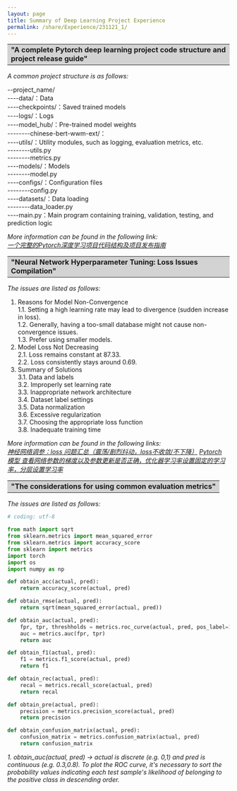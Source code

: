 ```yaml
---
layout: page
title: Summary of Deep Learning Project Experience
permalink: /share/Experience/231121_1/
---
```


<table><tr><td bgcolor=lightgray><strong>"A complete Pytorch deep learning project code structure and project release guide" </strong></td></tr></table>

<em>A common project structure is as follows:</em>

--project_name/<br>
----data/：Data<br>
----checkpoints/：Saved trained models<br>
----logs/：Logs<br>
----model_hub/：Pre-trained model weights<br>
--------chinese-bert-wwm-ext/：<br>
----utils/：Utility modules, such as logging, evaluation metrics, etc.<br>
--------utils.py<br>
--------metrics.py<br>
----models/：Models<br>
--------model.py<br>
----configs/：Configuration files<br>
--------config.py<br>
----datasets/：Data loading<br>
--------data_loader.py<br>
----main.py：Main program containing training, validation, testing, and prediction logic<br>

<em>More information can be found in the following link: </em><br>
<em><a href="https://blog.csdn.net/ARPOSPF/article/details/129162213" title="">一个完整的Pytorch深度学习项目代码结构及项目发布指南</a> </em>


<table><tr><td bgcolor=lightgray><strong>"Neural Network Hyperparameter Tuning: Loss Issues Compilation" </strong></td></tr></table>

<em>The issues are listed as follows:</em>

1. Reasons for Model Non-Convergence<br>
   1.1. Setting a high learning rate may lead to divergence (sudden increase in loss).<br>
   1.2. Generally, having a too-small database might not cause non-convergence issues.<br>
   1.3. Prefer using smaller models.<br>
2. Model Loss Not Decreasing<br>
   2.1. Loss remains constant at 87.33.<br>
   2.2. Loss consistently stays around 0.69.<br>
3. Summary of Solutions<br>
   3.1. Data and labels<br>
   3.2. Improperly set learning rate<br>
   3.3. Inappropriate network architecture<br>
   3.4. Dataset label settings<br>
   3.5. Data normalization<br>
   3.6. Excessive regularization<br>
   3.7. Choosing the appropriate loss function<br>
   3.8. Inadequate training time<br>

<em>More information can be found in the following links: </em><br>
<em><a href="https://blog.csdn.net/ytusdc/article/details/107738749" title="">神经网络调参：loss 问题汇总（震荡/剧烈抖动，loss不收敛/不下降）</a> </em>
<em><a href="https://blog.csdn.net/qq_41554005/article/details/119767740" title="">Pytorch 模型 查看网络参数的梯度以及参数更新是否正确，优化器学习率设置固定的学习率，分层设置学习率</a> </em>



<table><tr><td bgcolor=lightgray><strong>"The considerations for using common evaluation metrics" </strong></td></tr></table>

<em>The issues are listed as follows:</em>

```python
# coding: utf-8

from math import sqrt
from sklearn.metrics import mean_squared_error
from sklearn.metrics import accuracy_score
from sklearn import metrics
import torch
import os
import numpy as np

def obtain_acc(actual, pred):
    return accuracy_score(actual, pred)

def obtain_rmse(actual, pred):
    return sqrt(mean_squared_error(actual, pred))

def obtain_auc(actual, pred):
    fpr, tpr, threshholds = metrics.roc_curve(actual, pred, pos_label=1)
    auc = metrics.auc(fpr, tpr)
    return auc

def obtain_f1(actual, pred):
    f1 = metrics.f1_score(actual, pred)
    return f1

def obtain_rec(actual, pred):
    recal = metrics.recall_score(actual, pred)
    return recal

def obtain_pre(actual, pred):
    precision = metrics.precision_score(actual, pred)
    return precision

def obtain_confusion_matrix(actual, pred):
    confusion_matrix = metrics.confusion_matrix(actual, pred)
    return confusion_matrix
```

_1. obtain_auc(actual, pred) -> actual is discrete (e.g. 0,1) and pred is continuous (e.g. 0.3,0.8). To plot the ROC curve, it's necessary to sort the probability values indicating each test sample's likelihood of belonging to the positive class in descending order._

